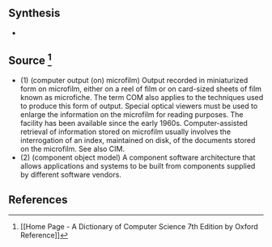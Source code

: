 ## Synthesis
- 
## Source [^1]
- (1) (computer output (on) microfilm) Output recorded in miniaturized form on microfilm, either on a reel of film or on card-sized sheets of film known as microfiche. The term COM also applies to the techniques used to produce this form of output. Special optical viewers must be used to enlarge the information on the microfilm for reading purposes. The facility has been available since the early 1960s. Computer-assisted retrieval of information stored on microfilm usually involves the interrogation of an index, maintained on disk, of the documents stored on the microfilm. See also CIM. 
- (2) (component object model) A component software architecture that allows applications and systems to be built from components supplied by different software vendors.
## References

[^1]: [[Home Page - A Dictionary of Computer Science 7th Edition by Oxford Reference]]